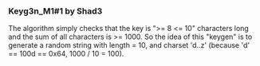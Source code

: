 ### Keyg3n_M1#1 by Shad3

The algorithm simply checks that the key is ">= 8 <= 10" characters long and the sum of all
characters is >= 1000. So the idea of this "keygen" is to generate a random string with length = 10,
and charset 'd..z' (because 'd' == 100d == 0x64, 1000 / 10 = 100).
